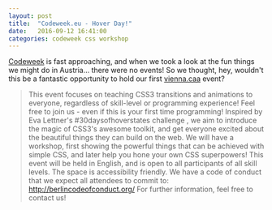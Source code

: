 ```yaml
---
layout: post
title:  "Codeweek.eu - Hover Day!"
date:   2016-09-12 16:41:00
categories: codeweek css workshop
---
```


[Codeweek](http://codeweek.eu/) is fast approaching, and when we took a look at the fun things we might do in Austria... there were no events! So we thought, hey, wouldn't this be a fantastic opportunity to hold our first [vienna.caa](viennacss.github.io) event?

>This event focuses on teaching CSS3 transitions and animations to everyone, regardless of skill-level or programming experience! Feel free to join us - even if this is your first time programming!
Inspired by Eva Lettner's #30daysofhoverstates challenge , we aim to introduce the magic of CSS3's awesome toolkit, and get everyone excited about the beautiful things they can build on the web.
We will have a workshop, first showing the powerful things that can be achieved with simple CSS, and later help you hone your own CSS superpowers!
This event will be held in English, and is open to all participants of all skill levels. The space is accessibility friendly. We have a code of conduct that we expect all attendees to commit to: http://berlincodeofconduct.org/ For further information, feel free to contact us!
